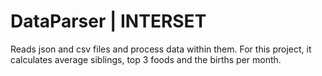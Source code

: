 # DataParser | INTERSET
Reads json and csv files and process data within them. For this project, it calculates average siblings, top 3 foods and the births per month.
